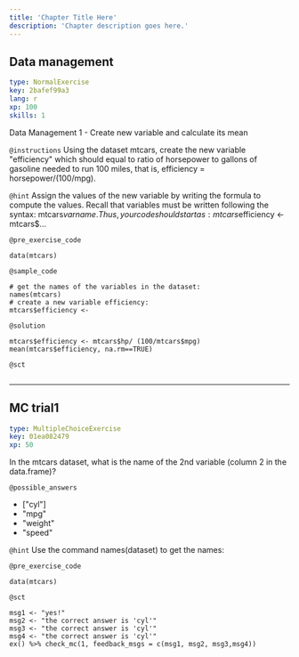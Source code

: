```yaml
---
title: 'Chapter Title Here'
description: 'Chapter description goes here.'
---
```


## Data management

```yaml
type: NormalExercise
key: 2bafef99a3
lang: r
xp: 100
skills: 1
```

Data Management 1 - Create new variable and calculate its mean

`@instructions`
Using the dataset mtcars, create the new variable "efficiency" which should equal to ratio of horsepower to gallons of gasoline needed to run 100 miles, that is, efficiency = horsepower/(100/mpg).

`@hint`
Assign the values of the new variable by writing the formula to compute the values. Recall that variables must be written following the syntax: mtcars$varname. Thus, your code should start as:
mtcars$efficiency <- mtcars$...

`@pre_exercise_code`
```{r}
data(mtcars)
```

`@sample_code`
```{r}
# get the names of the variables in the dataset:
names(mtcars)
# create a new variable efficiency:
mtcars$efficiency <- 

```

`@solution`
```{r}
mtcars$efficiency <- mtcars$hp/ (100/mtcars$mpg)
mean(mtcars$efficiency, na.rm==TRUE)
```

`@sct`
```{r}

```

---

## MC trial1

```yaml
type: MultipleChoiceExercise
key: 01ea082479
xp: 50
```

In the mtcars dataset, what is the name of the 2nd variable (column 2 in the data.frame)?

`@possible_answers`
- ["cyl"]
- "mpg"
- "weight"
- "speed"

`@hint`
Use the command names(dataset) to get the names:

`@pre_exercise_code`
```{r}
data(mtcars)
```

`@sct`
```{r}
msg1 <- "yes!"
msg2 <- "the correct answer is 'cyl'"
msg3 <- "the correct answer is 'cyl'"
msg4 <- "the correct answer is 'cyl'"
ex() %>% check_mc(1, feedback_msgs = c(msg1, msg2, msg3,msg4))
```
